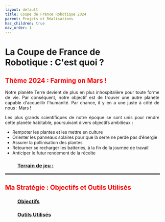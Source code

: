 ```yaml
---
layout: default
title: Coupe de France Robotique 2024
parent: Projets et Réalisations
has_children: true
nav_order: 1
---
```


<h1 style="width: 80%;"><strong>La Coupe de France de Robotique : C'est quoi ?</strong></h1>

<h2 style="color: red;"><strong> Thème 2024 : Farming on Mars !</strong></h2>

<p align="justify">Notre planète Terre devient de plus en plus inhospitalière pour toute forme de vie. Par conséquent, notre objectif est de trouver une autre planète capable d'accueillir l'humanité. Par chance, il y en a une juste à côté de nous : Mars !
</p>

<p align="justify">Les plus grands scientifiques de notre époque se sont unis pour rendre cette planète habitable, poursuivant divers objectifs ambitieux :</p>

<ul style="margin-left: 60 px";>
    <li>Rempoter les plantes et les mettre en culture</li>
    <li>Orienter les panneaux solaires pour que la serre ne perde pas d’énergie </li>
    <li>Assurer la pollinisation des plantes</li>
    <li>Retourner se recharger les batteries, à la fin de la journée de travail </li>
    <li>Anticiper le futur rendement de la récolte</li>
</ul>

<h3 style="margin-left: 40px;"><u>Terrain de jeu :</u></h3>

<!--Insérer image du terrain de jeu et Clip vidéo d'un match-->

<hr style="border: 1px solid black; width: 100%; margin: 0 auto;">

<h2 style="color: red;"><strong>Ma Stratégie : Objectifs et Outils Utilisés</strong></h2>

<h3 style="margin-left: 40px;"><u>Objectifs</u></h3>

<h3 style="margin-left: 40px;"><u>Outils Utilisés</u></h3>

<!--Canva, Gimp, DaVinci, CapCut, Lightroom-->